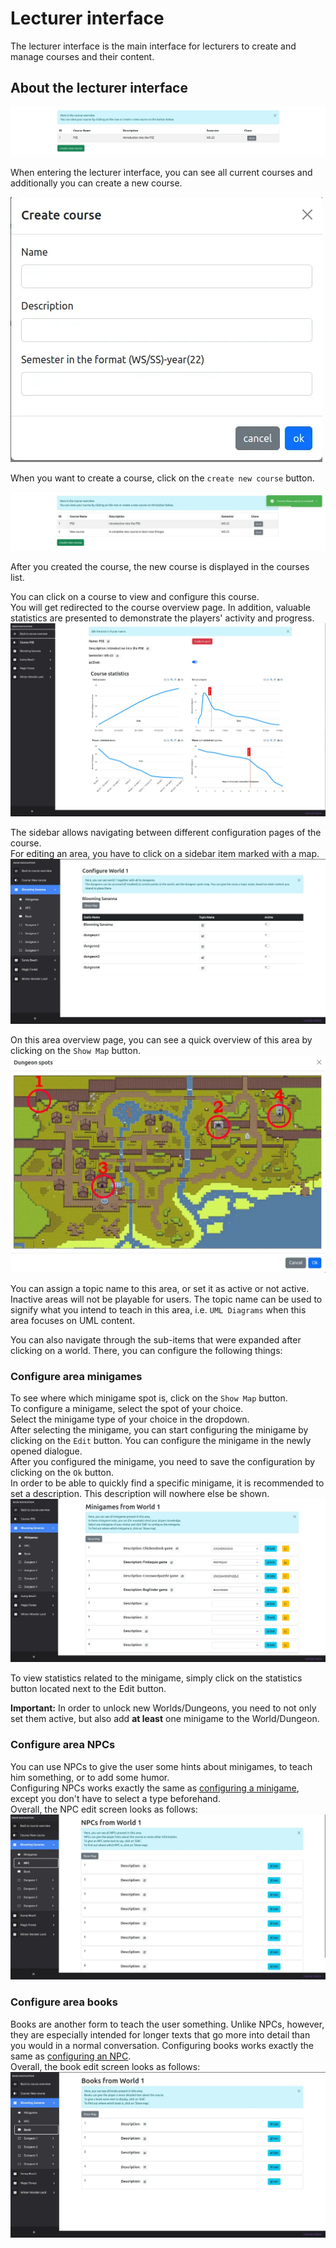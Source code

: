 # Lecturer interface

The lecturer interface is the main interface for lecturers to create and manage courses and their content.

## About the lecturer interface

![courses list](assets/courses-list.webp)

When entering the lecturer interface, you can see all current courses and additionally you can create a new course.

![create course](assets/create-course-modal.webp)

When you want to create a course, click on the `create new course` button.

![created course](assets/created-course.webp)

After you created the course, the new course is displayed in the courses list.

You can click on a course to view and configure this course.  
You will get redirected to the course overview page.
In addition, valuable statistics are presented to demonstrate the players' activity and progress.
![course overview](assets/course-overview.webp)

The sidebar allows navigating between different configuration pages of the course.  
For editing an area, you have to click on a sidebar item marked with a map.
![world overview](assets/world-overview.webp)

On this area overview page, you can see a quick overview of this area by clicking on the `Show Map` button.
![world map](assets/world-map.webp)

You can assign a topic name to this area, or set it as active or not active.
Inactive areas will not be playable for users.
The topic name can be used to signify what you intend to teach in this area, i.e. `UML Diagrams` when this area focuses on UML content.

You can also navigate through the sub-items that were expanded after clicking on a world.
There, you can configure the following things:

### Configure area minigames

To see where which minigame spot is, click on the `Show Map` button.  
To configure a minigame, select the spot of your choice.  
Select the minigame type of your choice in the dropdown.  
After selecting the minigame, you can start configuring the minigame by clicking on the `Edit` button. You can configure the minigame in the newly opened dialogue.  
After you configured the minigame, you need to save the configuration by clicking on the `Ok` button.  
In order to be able to quickly find a specific minigame, it is recommended to set a description. This description will nowhere else be shown.
![minigame view](assets/minigame-view.webp)

To view statistics related to the minigame, simply click on the statistics button located next to the Edit button.

**Important:**  In order to unlock new Worlds/Dungeons, you need to not only set them active, but also add **at least** one minigame to the World/Dungeon.

### Configure area NPCs

You can use NPCs to give the user some hints about minigames, to teach him something, or to add some humor.  
Configuring NPCs works exactly the same as [configuring a minigame](#configure-area-minigames), except you don't have to select a type beforehand.  
Overall, the NPC edit screen looks as follows:  
![npc view](assets/npc-view.webp)


### Configure area books

Books are another form to teach the user something.
Unlike NPCs, however, they are especially intended for longer texts that go more into detail than you would in a normal conversation.
Configuring books works exactly the same as [configuring an NPC](#configure-area-npcs).  
Overall, the book edit screen looks as follows:  
![book view](assets/book-view.webp)